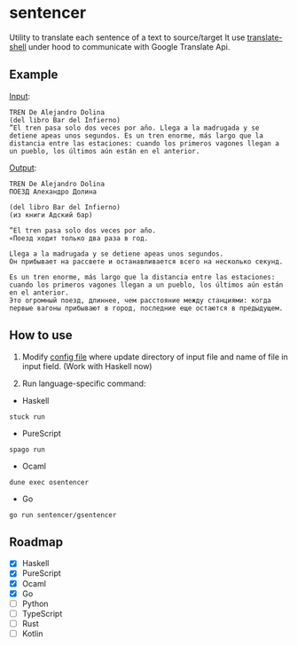 # sentencer

Utility to translate each sentence of a text to source/target
It use [translate-shell](https://github.com/soimort/translate-shell) under hood to communicate with Google Translate Api.

## Example

[Input](./content/sample_tren.txt):
```text
TREN De Alejandro Dolina
(del libro Bar del Infierno)
”El tren pasa solo dos veces por año. Llega a la madrugada y se detiene apeas unos segundos. Es un tren enorme, más largo que la distancia entre las estaciones: cuando los primeros vagones llegan a un pueblo, los últimos aún están en el anterior.
```
[Output](./content/hs_result_tren.txt):
```text
TREN De Alejandro Dolina
ПОЕЗД Алехандро Долина

(del libro Bar del Infierno)
(из книги Адский бар)

”El tren pasa solo dos veces por año.
«Поезд ходит только два раза в год.

Llega a la madrugada y se detiene apeas unos segundos.
Он прибывает на рассвете и останавливается всего на несколько секунд.

Es un tren enorme, más largo que la distancia entre las estaciones: cuando los primeros vagones llegan a un pueblo, los últimos aún están en el anterior.
Это огромный поезд, длиннее, чем расстояние между станциями: когда первые вагоны прибывают в город, последние еще остаются в предыдущем.
```

## How to use

1. Modify [config file](content.toml) where update directory of input file and name of file in input field. (Work with Haskell now)

2. Run language-specific command:

- Haskell

```shell
stuck run
```

- PureScript

```shell
spago run
```

- Ocaml

```shell
dune exec osentencer
```

- Go

```shell
go run sentencer/gsentencer
```

## Roadmap

- [x] Haskell
- [x] PureScript
- [x] Ocaml
- [x] Go
- [ ] Python
- [ ] TypeScript
- [ ] Rust
- [ ] Kotlin
